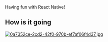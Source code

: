 Having fun with React Native!

## How is it going

[![0a7352ce-2cd2-42f0-970b-ef7af06f4d37.jpg](https://i.postimg.cc/pdDT5NSN/0a7352ce-2cd2-42f0-970b-ef7af06f4d37.jpg)](https://postimg.cc/JyzmSFmK)
